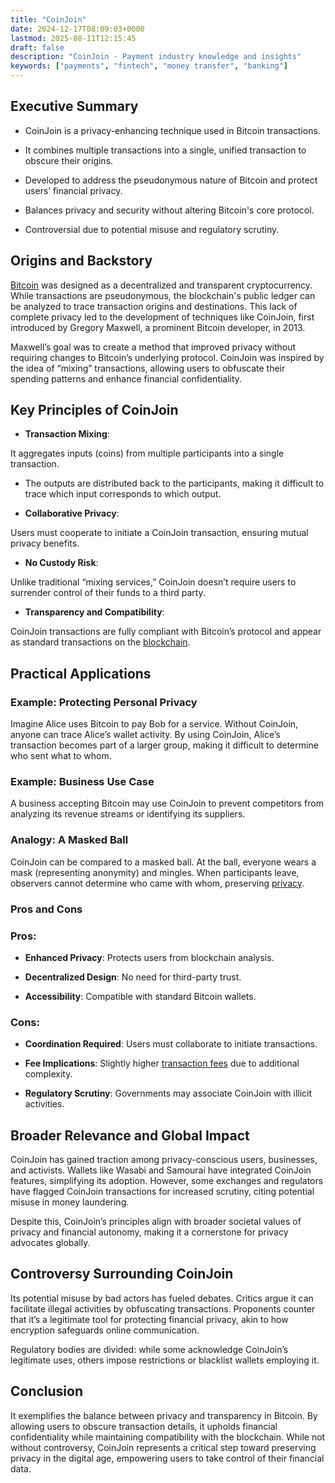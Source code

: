 ```yaml
---
title: "CoinJoin"
date: 2024-12-17T08:09:03+0000
lastmod: 2025-08-11T12:15:45
draft: false
description: "CoinJoin - Payment industry knowledge and insights"
keywords: ["payments", "fintech", "money transfer", "banking"]
---
```


## Executive Summary

- CoinJoin is a privacy-enhancing technique used in Bitcoin transactions.

- It combines multiple transactions into a single, unified transaction to obscure their origins.

- Developed to address the pseudonymous nature of Bitcoin and protect users’ financial privacy.

- Balances privacy and security without altering Bitcoin's core protocol.

- Controversial due to potential misuse and regulatory scrutiny.

## Origins and Backstory

[Bitcoin](https://faisalkhanllc.xyz/resources/payments-wiki/b/bitcoin/) was designed as a decentralized and transparent cryptocurrency. While transactions are pseudonymous, the blockchain's public ledger can be analyzed to trace transaction origins and destinations. This lack of complete privacy led to the development of techniques like CoinJoin, first introduced by Gregory Maxwell, a prominent Bitcoin developer, in 2013.

Maxwell’s goal was to create a method that improved privacy without requiring changes to Bitcoin’s underlying protocol. CoinJoin was inspired by the idea of “mixing” transactions, allowing users to obfuscate their spending patterns and enhance financial confidentiality.

## Key Principles of CoinJoin

- **Transaction Mixing**:

It aggregates inputs (coins) from multiple participants into a single transaction.

- The outputs are distributed back to the participants, making it difficult to trace which input corresponds to which output.

- **Collaborative Privacy**:

Users must cooperate to initiate a CoinJoin transaction, ensuring mutual privacy benefits.

- **No Custody Risk**:

Unlike traditional “mixing services,” CoinJoin doesn’t require users to surrender control of their funds to a third party.

- **Transparency and Compatibility**:

CoinJoin transactions are fully compliant with Bitcoin’s protocol and appear as standard transactions on the [blockchain](https://faisalkhanllc.xyz/resources/payments-wiki/b/blockchain/).

## Practical Applications

### Example: Protecting Personal Privacy

Imagine Alice uses Bitcoin to pay Bob for a service. Without CoinJoin, anyone can trace Alice’s wallet activity. By using CoinJoin, Alice’s transaction becomes part of a larger group, making it difficult to determine who sent what to whom.

### Example: Business Use Case

A business accepting Bitcoin may use CoinJoin to prevent competitors from analyzing its revenue streams or identifying its suppliers.

### Analogy: A Masked Ball

CoinJoin can be compared to a masked ball. At the ball, everyone wears a mask (representing anonymity) and mingles. When participants leave, observers cannot determine who came with whom, preserving [privacy](https://faisalkhanllc.xyz/resources/payments-wiki/p/privacy-enhancing-technologies-pet/).

### Pros and Cons

### Pros:

- **Enhanced Privacy**: Protects users from blockchain analysis.

- **Decentralized Design**: No need for third-party trust.

- **Accessibility**: Compatible with standard Bitcoin wallets.

### Cons:

- **Coordination Required**: Users must collaborate to initiate transactions.

- **Fee Implications**: Slightly higher [transaction fees](https://faisalkhanllc.xyz/resources/payments-wiki/t/transaction-fee/) due to additional complexity.

- **Regulatory Scrutiny**: Governments may associate CoinJoin with illicit activities.

## Broader Relevance and Global Impact

CoinJoin has gained traction among privacy-conscious users, businesses, and activists. Wallets like Wasabi and Samourai have integrated CoinJoin features, simplifying its adoption. However, some exchanges and regulators have flagged CoinJoin transactions for increased scrutiny, citing potential misuse in money laundering.

Despite this, CoinJoin’s principles align with broader societal values of privacy and financial autonomy, making it a cornerstone for privacy advocates globally.

## Controversy Surrounding CoinJoin

Its potential misuse by bad actors has fueled debates. Critics argue it can facilitate illegal activities by obfuscating transactions. Proponents counter that it’s a legitimate tool for protecting financial privacy, akin to how encryption safeguards online communication.

Regulatory bodies are divided: while some acknowledge CoinJoin’s legitimate uses, others impose restrictions or blacklist wallets employing it.

## Conclusion

It exemplifies the balance between privacy and transparency in Bitcoin. By allowing users to obscure transaction details, it upholds financial confidentiality while maintaining compatibility with the blockchain. While not without controversy, CoinJoin represents a critical step toward preserving privacy in the digital age, empowering users to take control of their financial data.